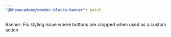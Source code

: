 ```yaml
---
"@khanacademy/wonder-blocks-banner": patch
---
```


Banner: Fix styling issue where buttons are cropped when used as a custom action
